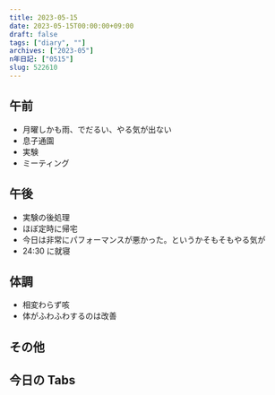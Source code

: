 ```yaml
---
title: 2023-05-15
date: 2023-05-15T00:00:00+09:00
draft: false
tags: ["diary", ""]
archives: ["2023-05"]
n年日記: ["0515"]
slug: 522610
---
```


## 午前

- 月曜しかも雨、でだるい、やる気が出ない
- 息子通園
- 実験
- ミーティング

## 午後

- 実験の後処理
- ほぼ定時に帰宅
- 今日は非常にパフォーマンスが悪かった。というかそもそもやる気が
- 24:30 に就寝

## 体調

- 相変わらず咳
- 体がふわふわするのは改善

## その他

## 今日の Tabs
